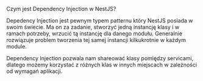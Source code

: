 Czym jest Dependency Injection w NestJS?

Depedency Injection jest pewnym typem patternu który NestJS posiada w swoim świecie. Ma on za zadanie, stworzyć jedną instancję klasy i w ramach potrzeby, wrzucić tą instancję dla danego modułu.
Generalnie rozwiązuje problem tworzenia tej samej instancji kilkukrotnie w każdym module.

Dependency Injection pozwala nam shareować klasy pomiędzy servicami, dlatego możemy korzystać z różnych klas w innych miejscach w zależności od wymagań aplikacji.
